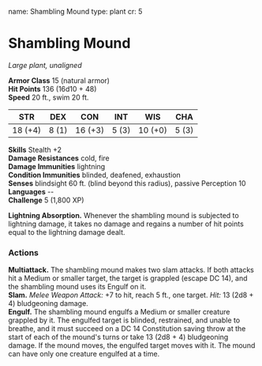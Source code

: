 name: Shambling Mound
type: plant
cr: 5

# Shambling Mound 
_Large plant, unaligned_

**Armor Class** 15 (natural armor)    
**Hit Points** 136 (16d10 + 48)    
**Speed** 20 ft., swim 20 ft. 

| STR     | DEX     | CON     | INT     | WIS     | CHA     |
|---------|---------|---------|---------|---------|---------|
| 18 (+4) | 8 (1)  | 16 (+3) | 5 (3)  | 10 (+0) | 5 (3)  |

**Skills** Stealth +2    
**Damage Resistances** cold, fire    
**Damage Immunities** lightning    
**Condition Immunities** blinded, deafened, exhaustion    
**Senses** blindsight 60 ft. (blind beyond this radius), passive Perception 10    
**Languages** --    
**Challenge** 5 (1,800 XP) 

**Lightning Absorption.** Whenever the shambling mound is subjected to lightning damage, it takes no damage and regains a number of hit points equal to the lightning damage dealt. 

### Actions 
**Multiattack.** The shambling mound makes two slam attacks. If both attacks hit a Medium or smaller target, the target is grappled (escape DC 14), and the shambling mound uses its Engulf on it.    
**Slam.** _Melee Weapon Attack:_ +7 to hit, reach 5 ft., one target. _Hit:_ 13 (2d8 + 4) bludgeoning damage.    
**Engulf.** The shambling mound engulfs a Medium or smaller creature grappled by it. The engulfed target is blinded, restrained, and unable to breathe, and it must succeed on a DC 14 Constitution saving throw at the start of each of the mound's turns or take 13 (2d8 + 4) bludgeoning damage. If the mound moves, the engulfed target moves with it. The mound can have only one creature engulfed at a time.